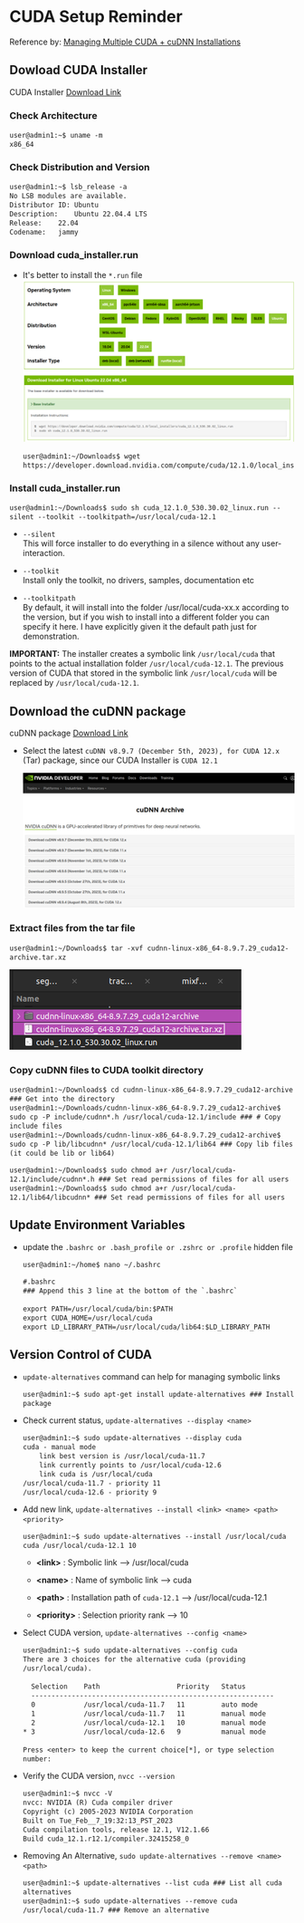 # CUDA Setup Reminder

Reference by: [Managing Multiple CUDA + cuDNN Installations](https://medium.com/@yushantripleseven/managing-multiple-cuda-cudnn-installations-ba9cdc5e2654)

## Dowload CUDA Installer
CUDA Installer [Download Link](https://developer.nvidia.com/cuda-toolkit-archive)

### Check Architecture
```console
user@admin1:~$ uname -m
x86_64
```

### Check Distribution and Version
```console
user@admin1:~$ lsb_release -a
No LSB modules are available.
Distributor ID:	Ubuntu
Description:	Ubuntu 22.04.4 LTS
Release:	22.04
Codename:	jammy
```

### Download cuda_installer.run
* It's better to install the `*.run` file
    <img src="./asset/cuda_installer_download_selection.png" alt=""/>

    ```console
    user@admin1:~/Downloads$ wget https://developer.download.nvidia.com/compute/cuda/12.1.0/local_installers/cuda_12.1.0_530.30.02_linux.run
    ```

### Install cuda_installer.run
```console
user@admin1:~/Downloads$ sudo sh cuda_12.1.0_530.30.02_linux.run --silent --toolkit --toolkitpath=/usr/local/cuda-12.1
```

* ```--silent```<br>
This will force installer to do everything in a silence without any user-interaction.

* ```--toolkit```<br>
Install only the toolkit, no drivers, samples, documentation etc

* ```--toolkitpath```<br>
By default, it will install into the folder /usr/local/cuda-xx.x according to the version, but if you wish to install into a different folder you can specify it here. I have explicitly given it the default path just for demonstration.

**IMPORTANT:** The installer creates a symbolic link `/usr/local/cuda` that points to the actual installation folder `/usr/local/cuda-12.1`. The previous version of CUDA that stored in the symbolic link `/usr/local/cuda` will be replaced by `/usr/local/cuda-12.1`.

## Download the cuDNN package
cuDNN package [Download Link](https://developer.nvidia.com/rdp/cudnn-archive)

* Select the latest `cuDNN v8.9.7 (December 5th, 2023), for CUDA 12.x` (Tar) package, since our CUDA Installer is `CUDA 12.1`

    <img src="./asset/cuDNN_package_download_page.png" alt=""/>

### Extract files from the tar file
```console
user@admin1:~/Downloads$ tar -xvf cudnn-linux-x86_64-8.9.7.29_cuda12-archive.tar.xz
```
<img src="./asset/cuDNN_tar_file_unzip.png" alt=""/>

### Copy cuDNN files to CUDA toolkit directory
```console
user@admin1:~/Downloads$ cd cudnn-linux-x86_64-8.9.7.29_cuda12-archive ### Get into the directory
user@admin1:~/Downloads/cudnn-linux-x86_64-8.9.7.29_cuda12-archive$ sudo cp -P include/cudnn*.h /usr/local/cuda-12.1/include ### # Copy include files
user@admin1:~/Downloads/cudnn-linux-x86_64-8.9.7.29_cuda12-archive$ sudo cp -P lib/libcudnn* /usr/local/cuda-12.1/lib64 ### Copy lib files (it could be lib or lib64)
```
```console
user@admin1:~/Downloads$ sudo chmod a+r /usr/local/cuda-12.1/include/cudnn*.h ### Set read permissions of files for all users
user@admin1:~/Downloads$ sudo chmod a+r /usr/local/cuda-12.1/lib64/libcudnn* ### Set read permissions of files for all users
```

## Update Environment Variables
* update the `.bashrc or .bash_profile or .zshrc or .profile` hidden file<br>
    ```console
    user@admin1:~/home$ nano ~/.bashrc
    ```

    ```
    #.bashrc
    ### Append this 3 line at the bottom of the `.bashrc`

    export PATH=/usr/local/cuda/bin:$PATH
    export CUDA_HOME=/usr/local/cuda
    export LD_LIBRARY_PATH=/usr/local/cuda/lib64:$LD_LIBRARY_PATH
    ```

## Version Control of CUDA
* `update-alternatives` command can help for managing symbolic links
    ```console
    user@admin1:~$ sudo apt-get install update-alternatives ### Install package
    ```
* Check current status, `update-alternatives --display <name>`
    ```console
    user@admin1:~$ sudo update-alternatives --display cuda
    cuda - manual mode
        link best version is /usr/local/cuda-11.7
        link currently points to /usr/local/cuda-12.6
        link cuda is /usr/local/cuda
    /usr/local/cuda-11.7 - priority 11
    /usr/local/cuda-12.6 - priority 9
    ```
* Add new link, `update-alternatives --install <link> <name> <path> <priority>`
    ```console
    user@admin1:~$ sudo update-alternatives --install /usr/local/cuda cuda /usr/local/cuda-12.1 10
    ```
    * **\<link>** : Symbolic link --> /usr/local/cuda

    * **\<name>** : Name of symbolic link --> cuda

    * **\<path>** : Installation path of `cuda-12.1` --> /usr/local/cuda-12.1

    * **\<priority>** : Selection priority rank --> 10

* Select CUDA version, `update-alternatives --config <name>`
    ```console
    user@admin1:~$ sudo update-alternatives --config cuda
    There are 3 choices for the alternative cuda (providing /usr/local/cuda).

      Selection    Path                   Priority   Status
      ------------------------------------------------------------
      0            /usr/local/cuda-11.7   11         auto mode
      1            /usr/local/cuda-11.7   11         manual mode
      2            /usr/local/cuda-12.1   10         manual mode
    * 3            /usr/local/cuda-12.6   9          manual mode

    Press <enter> to keep the current choice[*], or type selection number: 
    ```

* Verify the CUDA version, `nvcc --version`
    ```console
    user@admin1:~$ nvcc -V
    nvcc: NVIDIA (R) Cuda compiler driver
    Copyright (c) 2005-2023 NVIDIA Corporation
    Built on Tue_Feb__7_19:32:13_PST_2023
    Cuda compilation tools, release 12.1, V12.1.66
    Build cuda_12.1.r12.1/compiler.32415258_0
    ```

* Removing An Alternative, `sudo update-alternatives --remove <name> <path>`
    ```console
    user@admin1:~$ update-alternatives --list cuda ### List all cuda alternatives
    user@admin1:~$ sudo update-alternatives --remove cuda /usr/local/cuda-11.7 ### Remove an alternative
    ```

